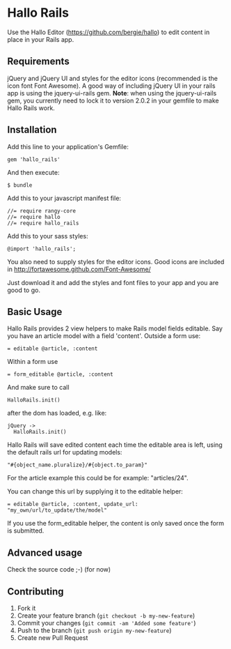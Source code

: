 # Hallo Rails

Use the Hallo Editor (https://github.com/bergie/hallo) to edit content in place in your Rails app.

## Requirements

jQuery and jQuery UI and styles for the editor icons (recommended is the icon font Font Awesome). A good way of including jQuery UI in your rails app is using the jquery-ui-rails gem. **Note**: when using the jquery-ui-rails gem, you currently need to lock it to version 2.0.2 in your gemfile to make Hallo Rails work.


## Installation

Add this line to your application's Gemfile:

    gem 'hallo_rails'

And then execute:

    $ bundle

Add this to your javascript manifest file:

    //= require rangy-core
    //= require hallo
    //= require hallo_rails

Add this to your sass styles:

    @import 'hallo_rails';

You also need to supply styles for the editor icons. 
Good icons are included in http://fortawesome.github.com/Font-Awesome/

Just download it and add the styles and font files to your app and you are good to go.


## Basic Usage

Hallo Rails provides 2 view helpers to make Rails model fields editable.
Say you have an article model with a field 'content'. Outside a form use:

    = editable @article, :content

Within a form use 

    = form_editable @article, :content

And make sure to call 

    HalloRails.init() 

after the dom has loaded, e.g. like:

    jQuery ->
      HalloRails.init()

Hallo Rails will save edited content each time the editable area is left, using the default rails url for updating models:

    "#{object_name.pluralize}/#{object.to_param}" 

For the article example this could be for example: "articles/24".

You can change this url by supplying it to the editable helper:

    = editable @article, :content, update_url: "my_own/url/to_update/the/model"

If you use the form_editable helper, the content is only saved once the form is submitted.


## Advanced usage

Check the source code ;-)   (for now)

## Contributing

1. Fork it
2. Create your feature branch (`git checkout -b my-new-feature`)
3. Commit your changes (`git commit -am 'Added some feature'`)
4. Push to the branch (`git push origin my-new-feature`)
5. Create new Pull Request
